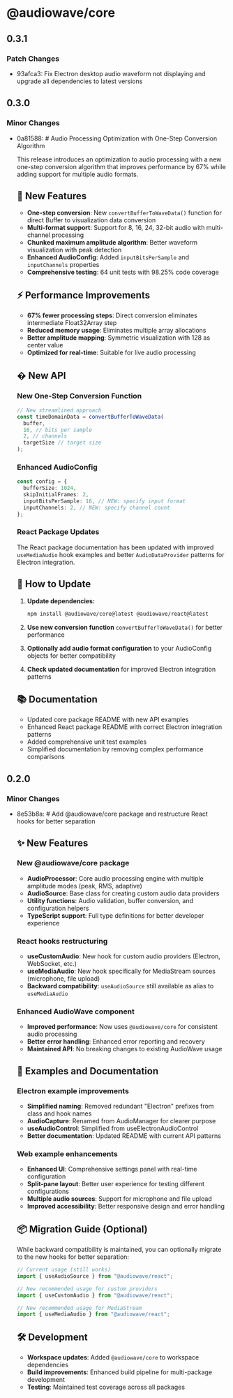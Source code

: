 # @audiowave/core

## 0.3.1

### Patch Changes

- 93afca3: Fix Electron desktop audio waveform not displaying and upgrade all dependencies to latest versions

## 0.3.0

### Minor Changes

- 0a81588: # Audio Processing Optimization with One-Step Conversion Algorithm

  This release introduces an optimization to audio processing with a new one-step conversion algorithm that improves performance by 67% while adding support for multiple audio formats.

  ## 🚀 New Features

  - **One-step conversion**: New `convertBufferToWaveData()` function for direct Buffer to visualization data conversion
  - **Multi-format support**: Support for 8, 16, 24, 32-bit audio with multi-channel processing
  - **Chunked maximum amplitude algorithm**: Better waveform visualization with peak detection
  - **Enhanced AudioConfig**: Added `inputBitsPerSample` and `inputChannels` properties
  - **Comprehensive testing**: 64 unit tests with 98.25% code coverage

  ## ⚡ Performance Improvements

  - **67% fewer processing steps**: Direct conversion eliminates intermediate Float32Array step
  - **Reduced memory usage**: Eliminates multiple array allocations
  - **Better amplitude mapping**: Symmetric visualization with 128 as center value
  - **Optimized for real-time**: Suitable for live audio processing

  ## � New API

  ### New One-Step Conversion Function

  ```typescript
  // New streamlined approach
  const timeDomainData = convertBufferToWaveData(
    buffer,
    16, // bits per sample
    2, // channels
    targetSize // target size
  );
  ```

  ### Enhanced AudioConfig

  ```typescript
  const config = {
    bufferSize: 1024,
    skipInitialFrames: 2,
    inputBitsPerSample: 16, // NEW: specify input format
    inputChannels: 2, // NEW: specify channel count
  };
  ```

  ### React Package Updates

  The React package documentation has been updated with improved `useMediaAudio` hook examples and better `AudioDataProvider` patterns for Electron integration.

  ## 🔧 How to Update

  1. **Update dependencies:**

     ```bash
     npm install @audiowave/core@latest @audiowave/react@latest
     ```

  2. **Use new conversion function** `convertBufferToWaveData()` for better performance

  3. **Optionally add audio format configuration** to your AudioConfig objects for better compatibility

  4. **Check updated documentation** for improved Electron integration patterns

  ## 📚 Documentation

  - Updated core package README with new API examples
  - Enhanced React package README with correct Electron integration patterns
  - Added comprehensive unit test examples
  - Simplified documentation by removing complex performance comparisons

## 0.2.0

### Minor Changes

- 8e53b8a: # Add @audiowave/core package and restructure React hooks for better separation

  ## ✨ New Features

  ### New @audiowave/core package

  - **AudioProcessor**: Core audio processing engine with multiple amplitude modes (peak, RMS, adaptive)
  - **AudioSource**: Base class for creating custom audio data providers
  - **Utility functions**: Audio validation, buffer conversion, and configuration helpers
  - **TypeScript support**: Full type definitions for better developer experience

  ### React hooks restructuring

  - **useCustomAudio**: New hook for custom audio providers (Electron, WebSocket, etc.)
  - **useMediaAudio**: New hook specifically for MediaStream sources (microphone, file upload)
  - **Backward compatibility**: `useAudioSource` still available as alias to `useMediaAudio`

  ### Enhanced AudioWave component

  - **Improved performance**: Now uses `@audiowave/core` for consistent audio processing
  - **Better error handling**: Enhanced error reporting and recovery
  - **Maintained API**: No breaking changes to existing AudioWave usage

  ## 🔧 Examples and Documentation

  ### Electron example improvements

  - **Simplified naming**: Removed redundant "Electron" prefixes from class and hook names
  - **AudioCapture**: Renamed from AudioManager for clearer purpose
  - **useAudioControl**: Simplified from useElectronAudioControl
  - **Better documentation**: Updated README with current API patterns

  ### Web example enhancements

  - **Enhanced UI**: Comprehensive settings panel with real-time configuration
  - **Split-pane layout**: Better user experience for testing different configurations
  - **Multiple audio sources**: Support for microphone and file upload
  - **Improved accessibility**: Better responsive design and error handling

  ## 📦 Migration Guide (Optional)

  While backward compatibility is maintained, you can optionally migrate to the new hooks for better separation:

  ```typescript
  // Current usage (still works)
  import { useAudioSource } from "@audiowave/react";

  // New recommended usage for custom providers
  import { useCustomAudio } from "@audiowave/react";

  // New recommended usage for MediaStream
  import { useMediaAudio } from "@audiowave/react";
  ```

  ## 🛠 Development

  - **Workspace updates**: Added `@audiowave/core` to workspace dependencies
  - **Build improvements**: Enhanced build pipeline for multi-package development
  - **Testing**: Maintained test coverage across all packages
